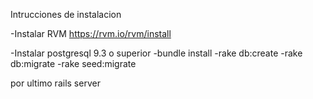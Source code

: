 Intrucciones de instalacion

-Instalar RVM https://rvm.io/rvm/install

-Instalar postgresql 9.3 o superior
-bundle install
-rake db:create
-rake db:migrate
-rake seed:migrate

por ultimo rails server
